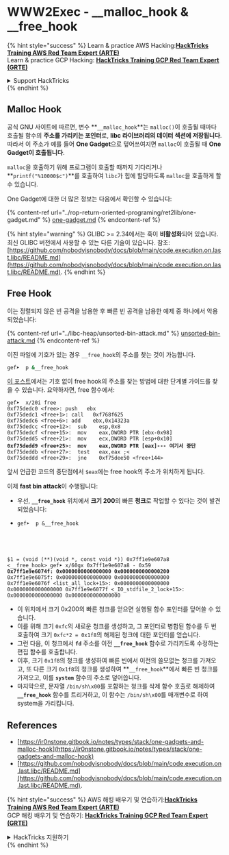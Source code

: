 # WWW2Exec - \_\_malloc\_hook & \_\_free\_hook

{% hint style="success" %}
Learn & practice AWS Hacking:<img src="/.gitbook/assets/arte.png" alt="" data-size="line">[**HackTricks Training AWS Red Team Expert (ARTE)**](https://training.hacktricks.xyz/courses/arte)<img src="/.gitbook/assets/arte.png" alt="" data-size="line">\
Learn & practice GCP Hacking: <img src="/.gitbook/assets/grte.png" alt="" data-size="line">[**HackTricks Training GCP Red Team Expert (GRTE)**<img src="/.gitbook/assets/grte.png" alt="" data-size="line">](https://training.hacktricks.xyz/courses/grte)

<details>

<summary>Support HackTricks</summary>

* Check the [**subscription plans**](https://github.com/sponsors/carlospolop)!
* **Join the** 💬 [**Discord group**](https://discord.gg/hRep4RUj7f) or the [**telegram group**](https://t.me/peass) or **follow** us on **Twitter** 🐦 [**@hacktricks\_live**](https://twitter.com/hacktricks\_live)**.**
* **Share hacking tricks by submitting PRs to the** [**HackTricks**](https://github.com/carlospolop/hacktricks) and [**HackTricks Cloud**](https://github.com/carlospolop/hacktricks-cloud) github repos.

</details>
{% endhint %}

## **Malloc Hook**

공식 GNU 사이트에 따르면, 변수 **`__malloc_hook`**는 `malloc()`이 호출될 때마다 호출될 함수의 **주소를 가리키는 포인터**로, **libc 라이브러리의 데이터 섹션에 저장됩니다**. 따라서 이 주소가 예를 들어 **One Gadget**으로 덮어쓰여지면 `malloc`이 호출될 때 **One Gadget이 호출됩니다**.

`malloc`을 호출하기 위해 프로그램이 호출할 때까지 기다리거나 **`printf("%10000$c")`**를 호출하여 `libc`가 힙에 할당하도록 `malloc`을 호출하게 할 수 있습니다.

One Gadget에 대한 더 많은 정보는 다음에서 확인할 수 있습니다:

{% content-ref url="../rop-return-oriented-programing/ret2lib/one-gadget.md" %}
[one-gadget.md](../rop-return-oriented-programing/ret2lib/one-gadget.md)
{% endcontent-ref %}

{% hint style="warning" %}
GLIBC >= 2.34에서는 훅이 **비활성화**되어 있습니다. 최신 GLIBC 버전에서 사용할 수 있는 다른 기술이 있습니다. 참조: [https://github.com/nobodyisnobody/docs/blob/main/code.execution.on.last.libc/README.md](https://github.com/nobodyisnobody/docs/blob/main/code.execution.on.last.libc/README.md).
{% endhint %}

## Free Hook

이는 정렬되지 않은 빈 공격을 남용한 후 빠른 빈 공격을 남용한 예제 중 하나에서 악용되었습니다:

{% content-ref url="../libc-heap/unsorted-bin-attack.md" %}
[unsorted-bin-attack.md](../libc-heap/unsorted-bin-attack.md)
{% endcontent-ref %}

이진 파일에 기호가 있는 경우 `__free_hook`의 주소를 찾는 것이 가능합니다.
```bash
gef➤  p &__free_hook
```
[이 포스트](https://guyinatuxedo.github.io/41-house\_of\_force/bkp16\_cookbook/index.html)에서는 기호 없이 free hook의 주소를 찾는 방법에 대한 단계별 가이드를 찾을 수 있습니다. 요약하자면, free 함수에서:

<pre class="language-armasm"><code class="lang-armasm">gef➤  x/20i free
0xf75dedc0 &#x3C;free>: push   ebx
0xf75dedc1 &#x3C;free+1>: call   0xf768f625
0xf75dedc6 &#x3C;free+6>: add    ebx,0x14323a
0xf75dedcc &#x3C;free+12>:  sub    esp,0x8
0xf75dedcf &#x3C;free+15>:  mov    eax,DWORD PTR [ebx-0x98]
0xf75dedd5 &#x3C;free+21>:  mov    ecx,DWORD PTR [esp+0x10]
<strong>0xf75dedd9 &#x3C;free+25>:  mov    eax,DWORD PTR [eax]--- 여기서 중단
</strong>0xf75deddb &#x3C;free+27>:  test   eax,eax ;&#x3C;
0xf75deddd &#x3C;free+29>:  jne    0xf75dee50 &#x3C;free+144>
</code></pre>

앞서 언급한 코드의 중단점에서 `$eax`에는 free hook의 주소가 위치하게 됩니다.

이제 **fast bin attack**이 수행됩니다:

* 우선, **`__free_hook`** 위치에서 **크기 200**의 빠른 **청크**로 작업할 수 있다는 것이 발견되었습니다:
* <pre class="language-c"><code class="lang-c">gef➤  p &#x26;__free_hook
$1 = (void (**)(void *, const void *)) 0x7ff1e9e607a8 &#x3C;__free_hook>
gef➤  x/60gx 0x7ff1e9e607a8 - 0x59
<strong>0x7ff1e9e6074f: 0x0000000000000000      0x0000000000000200
</strong>0x7ff1e9e6075f: 0x0000000000000000      0x0000000000000000
0x7ff1e9e6076f &#x3C;list_all_lock+15>:      0x0000000000000000      0x0000000000000000
0x7ff1e9e6077f &#x3C;_IO_stdfile_2_lock+15>: 0x0000000000000000      0x0000000000000000
</code></pre>
* 이 위치에서 크기 0x200의 빠른 청크를 얻으면 실행될 함수 포인터를 덮어쓸 수 있습니다.
* 이를 위해 크기 `0xfc`의 새로운 청크를 생성하고, 그 포인터로 병합된 함수를 두 번 호출하여 크기 `0xfc*2 = 0x1f8`의 해제된 청크에 대한 포인터를 얻습니다.
* 그런 다음, 이 청크에서 **`fd`** 주소를 이전 **`__free_hook`** 함수로 가리키도록 수정하는 편집 함수를 호출합니다.
* 이후, 크기 `0x1f8`의 청크를 생성하여 빠른 빈에서 이전의 쓸모없는 청크를 가져오고, 또 다른 크기 `0x1f8`의 청크를 생성하여 **`__free_hook`**에서 빠른 빈 청크를 가져오고, 이를 **`system`** 함수의 주소로 덮어씁니다.
* 마지막으로, 문자열 `/bin/sh\x00`를 포함하는 청크를 삭제 함수 호출로 해제하여 **`__free_hook`** 함수를 트리거하고, 이 함수는 `/bin/sh\x00`를 매개변수로 하여 system을 가리킵니다.

## References

* [https://ir0nstone.gitbook.io/notes/types/stack/one-gadgets-and-malloc-hook](https://ir0nstone.gitbook.io/notes/types/stack/one-gadgets-and-malloc-hook)
* [https://github.com/nobodyisnobody/docs/blob/main/code.execution.on.last.libc/README.md](https://github.com/nobodyisnobody/docs/blob/main/code.execution.on.last.libc/README.md).

{% hint style="success" %}
AWS 해킹 배우기 및 연습하기:<img src="/.gitbook/assets/arte.png" alt="" data-size="line">[**HackTricks Training AWS Red Team Expert (ARTE)**](https://training.hacktricks.xyz/courses/arte)<img src="/.gitbook/assets/arte.png" alt="" data-size="line">\
GCP 해킹 배우기 및 연습하기: <img src="/.gitbook/assets/grte.png" alt="" data-size="line">[**HackTricks Training GCP Red Team Expert (GRTE)**<img src="/.gitbook/assets/grte.png" alt="" data-size="line">](https://training.hacktricks.xyz/courses/grte)

<details>

<summary>HackTricks 지원하기</summary>

* [**구독 계획**](https://github.com/sponsors/carlospolop) 확인하기!
* **💬 [**Discord 그룹**](https://discord.gg/hRep4RUj7f) 또는 [**텔레그램 그룹**](https://t.me/peass)에 참여하거나 **Twitter** 🐦 [**@hacktricks\_live**](https://twitter.com/hacktricks\_live)**를 팔로우하세요.**
* **[**HackTricks**](https://github.com/carlospolop/hacktricks) 및 [**HackTricks Cloud**](https://github.com/carlospolop/hacktricks-cloud) 깃허브 리포지토리에 PR을 제출하여 해킹 팁을 공유하세요.**

</details>
{% endhint %}

